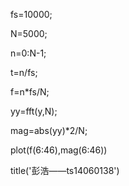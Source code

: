 fs=10000;

N=5000;

n=0:N-1;

t=n/fs;

f=n*fs/N;

yy=fft(y,N);

mag=abs(yy)*2/N;

plot(f(6:46),mag(6:46))

title('彭浩——ts14060138')